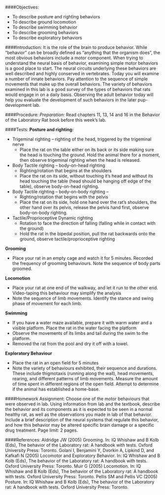 ####Objectives:

*	To describe posture and righting behaviors
*	To describe ground locomotion
*	To describe swimming behavior
*	To describe grooming behaviors
*	To describe exploratory behaviors

####Introduction:
It is the role of the brain to produce behavior.  While “behavior” can be broadly defined as “anything that the organism does”, the most obvious behaviors include a motor component.  When trying to understand the neural basis of behavior, examining simple motor behaviors is a good place to start.  The neural circuits underlying these behaviors are well described and highly conserved in vertebrates. Today you will examine a number of innate behaviors.  Pay attention to the sequence of simple movements that make up the overall behaviors.  The variety of behaviors examined in this lab is a good survey of the types of behaviors that rats would engage in on a daily basis.  Observing the adult behavior today will help you evaluate the development of such behaviors in the later pup-development lab.

####Procedure:
*Preparation:*
Read chapters 11, 13, 14 and 16 in the Behavior of the Laboratory Rat book before this week’s lab.

####Tests:
**Posture and righting:**
*	Trigeminal righting – righting of the head, triggered by the trigeminal nerve
	 * Place the rat on the table either on its back or its side making sure the head is touching the ground. Hold the animal there for a moment, then observe trigeminal righting when the head is released.
*	Body Tactile righting – body-on-head righting
	 * Righting/rotation that begins at the shoulders
	 * Place the rat on its side, without touching it’s head and without its head touching the table (head should be hanging off edge of the table), observe body-on-head righting.
*	Body Tactile righting – body-on-body righting –
	 * Righting/rotation that begins with the pelvis
	 * Place the rat on its side, hold one hand over the rat’s shoulders, the other hand over its pelvis, release the pelvis hand first, observe body-on-body righting.
*	Tactile/Proprioceptive Dynamic righting
	 * Rotation to face the direction of falling (falling while in contact with the ground)
	 * Hold the rat in the bipedal position, pull the rat backwards onto the ground, observe tactile/proprioceptive righting

**Grooming**
*	Place your rat in an empty cage and watch it for 5 minutes.  Recorded the frequency of grooming behaviours.  Note the sequence of body parts groomed.

**Locomotion**
*	Place your rat at one end of the walkway, and let it run to the other end. Video-taping this behaviour may simplify the analysis
*	Note the sequence of limb movements.  Identify the stance and swing phase of movement for each limb.

**Swimming**
*	If you have a water maze available, prepare it with warm water and a visible platform.  Place the rat in the water facing the platform
*	Observe the movements of its limbs and tail during the swim to the platform.
*	Removed the rat from the pool and dry it off with a towel.

**Exploratory Behaviour**
*	Place the rat in an open field for 5 minutes
*	Note the variety of behaviours exhibited, their sequence and durations.  These include thigmotaxis (running along the wall), head movements, rearing, and different patterns of limb movements.  Measure the amount of time spent in different regions of the open field.  Attempt to determine if the animal has established a home-base.

####Homework Assignment:
Choose one of the motor behaviours that were observed in lab.  Using information from lab and the textbook, describe the behavior and its components as it is expected to be seen in a normal healthy rat, as well as the observations you made in lab of that behavior. Include a brief description of the neural systems that regulate this behavior, and how this behavior may be altered specific brain damage or a specific drug treatment.  Page limit: 2 pages.

####References:
Aldridge JW (2005) Grooming. In: IQ Whishaw and B Kolb (Eds), The behavior of the Laboratory rat: A handbook with tests. Oxford University Press: Toronto.
Golani I, Benjamini Y, Dvorkin A, Lipkind D, and Kafkafi N (2005) Locomotor and Exploratory Behavior. In: IQ Whishaw and B Kolb (Eds), The behavior of the Laboratory rat: A handbook with tests. Oxford University Press: Toronto.
Muir G (2005) Locomotion. In: IQ Whishaw and B Kolb (Eds), The behavior of the Laboratory rat: A handbook with tests. Oxford University Press: Toronto.
Pellis SM and Pellis VC (2005) Posture. In: IQ Whishaw and B Kolb (Eds), The behavior of the Laboratory rat: A handbook with tests. Oxford University Press: Toronto.
